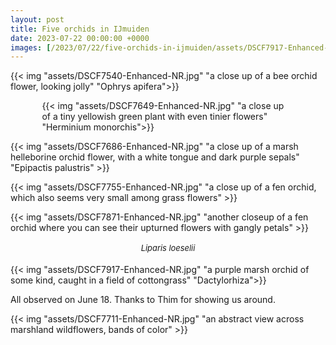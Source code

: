 ```yaml
---
layout: post
title: Five orchids in IJmuiden
date: 2023-07-22 00:00:00 +0000
images: [/2023/07/22/five-orchids-in-ijmuiden/assets/DSCF7917-Enhanced-NR_huf44501ad68014f8dad6d75ad35f64233_1936612_1800x1800_fit_q75_box.jpg]
---
```


<div class="multi" style="width: 100%; margin-left: auto;">

{{< img "assets/DSCF7540-Enhanced-NR.jpg" "a close up of a bee orchid flower, looking jolly" "Ophrys apifera">}}

</div>

<div class="multi" style="width: 80%; margin-left: 10%;">
{{< img "assets/DSCF7649-Enhanced-NR.jpg" "a close up of a tiny yellowish green plant with even tinier flowers" "Herminium monorchis">}}
</div>

{{< img "assets/DSCF7686-Enhanced-NR.jpg" "a close up of a marsh helleborine orchid flower, with a white tongue and dark purple sepals" "Epipactis palustris" >}}

<div class="multi">
{{< img "assets/DSCF7755-Enhanced-NR.jpg" "a close up of a fen orchid, which also seems very small among grass flowers" >}}

{{< img "assets/DSCF7871-Enhanced-NR.jpg" "another closeup of a fen orchid where you can see their upturned flowers with gangly petals" >}}

</div>

<div style="font-size: .92em; font-style: italic; line-height: 22px; text-align: center; margin-top: 0px; padding: 0 10px;">Liparis loeselii</div>

{{< img "assets/DSCF7917-Enhanced-NR.jpg" "a purple marsh orchid of some kind, caught in a field of cottongrass" "Dactylorhiza">}}

All observed on June 18. Thanks to Thim for showing us around.

<div class="multi" style="width: 100%; margin-left: auto;">
{{< img "assets/DSCF7711-Enhanced-NR.jpg" "an abstract view across marshland wildflowers, bands of color" >}}
</div>
